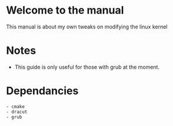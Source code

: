 # Welcome to the manual
This manual is about my own tweaks on modifying the linux kernel

# Notes

- This guide is only useful for those with grub at the moment.

# Dependancies
```
- cmake
- dracut
- grub
```
